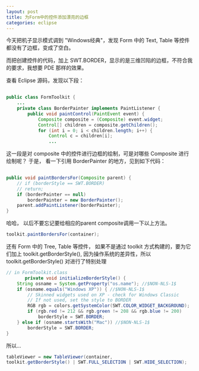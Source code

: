 ```yaml
---
layout: post
title: 为Form中的控件添加漂亮的边框
categories: eclipse
---
```


今天把机子显示模式调到 "Windows经典"，发现 Form 中的 Text, Table 等控件都没有了边框，变成了空白。

而把创建控件的代码，加上 SWT.BORDER，显示的是三维凹陷的边框，不符合我的要求，我想要 PDE 那样的效果。

查看 Eclipse 源码，发现以下段：

```java
 
public class FormToolkit {  
    ...  
    private class BorderPainter implements PaintListener {  
        public void paintControl(PaintEvent event) {  
            Composite composite = (Composite) event.widget;  
            Control[] children = composite.getChildren();  
            for (int i = 0; i < children.length; i++) {  
                Control c = children[i];  
                ...  
```

这一段是对 composite 中的控件进行边框的绘制，可是对哪些 Composite 进行绘制呢？
于是， 看一下引用 BorderPainter 的地方，见到如下代码：

```java
 
public void paintBordersFor(Composite parent) {  
    // if (borderStyle == SWT.BORDER)  
    // return;  
    if (borderPainter == null)  
        borderPainter = new BorderPainter();  
    parent.addPaintListener(borderPainter);  
}  
```

哈哈， 以后不要忘记要给相应的parent composite调用一下以上方法。

```java
toolkit.paintBordersFor(container);    
```

 
还有 Form 中的 Tree, Table 等控件， 如果不是通过 toolkit 方式构建的，要为它们加上 toolkit.getBorderStyle(), 因为操作系统的差异性，所以 toolkit.getBorderStyle() 对进行了特别处理


```java
// in FormToolkit.class  
       private void initializeBorderStyle() {  
    String osname = System.getProperty("os.name"); //$NON-NLS-1$  
    if (osname.equals("Windows XP")) { //$NON-NLS-1$  
        // Skinned widgets used on XP - check for Windows Classic  
        // If not used, set the style to BORDER  
        RGB rgb = colors.getSystemColor(SWT.COLOR_WIDGET_BACKGROUND);  
        if (rgb.red != 212 && rgb.green != 208 && rgb.blue != 200)  
            borderStyle = SWT.BORDER;  
    } else if (osname.startsWith("Mac")) //$NON-NLS-1$  
        borderStyle = SWT.BORDER;  
}  
```

所以...

```java
tableViewer = new TableViewer(container, 
toolkit.getBorderStyle() | SWT.FULL_SELECTION | SWT.HIDE_SELECTION);  
```
